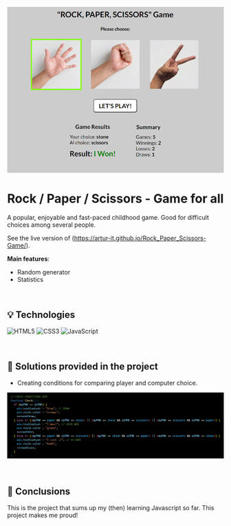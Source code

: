 ![a main page screenshot](/RPS.png)

# Rock / Paper / Scissors - Game for all

A popular, enjoyable and fast-paced childhood game. Good for difficult choices among several people.

See the live version of (https://artur-it.github.io/Rock_Paper_Scissors-Game/).

**Main features**:

- Random generator
- Statistics

&nbsp;

## 💡 Technologies

![HTML5](https://img.shields.io/badge/html5-%23E34F26.svg?style=for-the-badge&logo=html5&logoColor=white)
![CSS3](https://img.shields.io/badge/css3-%231572B6.svg?style=for-the-badge&logo=css3&logoColor=white)
![JavaScript](https://img.shields.io/badge/javascript-%23323330.svg?style=for-the-badge&logo=javascript&logoColor=%23F7DF1E)

&nbsp;

## 🤔 Solutions provided in the project

- Creating conditions for comparing player and computer choice.

![a main page screenshot](/f_check.png)

&nbsp;

## 💭 Conclusions

This is the project that sums up my (then) learning Javascript so far.
This project makes me proud!

&nbsp;
